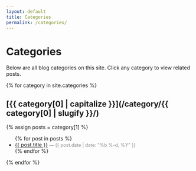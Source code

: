 ```yaml
---
layout: default
title: Categories
permalink: /categories/
---
```


# Categories

Below are all blog categories on this site. Click any category to view related posts.

{% for category in site.categories %}

## [{{ category[0] | capitalize }}](/category/{{ category[0] | slugify }}/)

{% assign posts = category[1] %}
<ul>
  {% for post in posts %}
  <li>
    <a href="{{ post.url | relative_url }}">{{ post.title }}</a>
    <span style="color:#888; font-size:0.9em;"> — {{ post.date | date: "%b %-d, %Y" }}</span>
  </li>
  {% endfor %}
</ul>

{% endfor %}